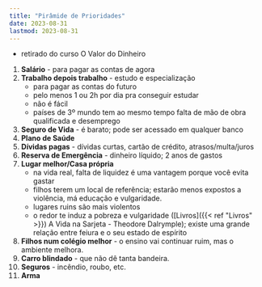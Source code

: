 ```yaml
---
title: "Pirâmide de Prioridades"
date: 2023-08-31
lastmod: 2023-08-31
---
```

- retirado do curso O Valor do Dinheiro

1. **Salário** - para pagar as contas de agora
2. **Trabalho depois trabalho** - estudo e especialização
	* para pagar as contas do futuro
	* pelo menos 1 ou 2h por dia pra conseguir estudar
	* não é fácil
	* países de 3º mundo tem ao mesmo tempo falta de mão de obra qualificada e desemprego
3. **Seguro de Vida** - é barato; pode ser acessado em qualquer banco
4. **Plano de Saúde**
5. **Dívidas pagas** - dívidas curtas, cartão de crédito, atrasos/multa/juros
6. **Reserva de Emergência** - dinheiro líquido; 2 anos de gastos
7. **Lugar melhor/Casa própria**
	* na vida real, falta de liquidez é uma vantagem porque você evita gastar
	* filhos terem um local de referência; estarão menos expostos a violência, má educação e vulgaridade.
	* lugares ruins são mais violentos
	* o redor te induz a pobreza e vulgaridade ([Livros]({{< ref "Livros" >}}) A Vida na Sarjeta - Theodore Dalrymple); existe uma grande relação entre feiura e o seu estado de espírito
8. **Filhos num colégio melhor** - o ensino vai continuar ruim, mas o ambiente melhora.
9. **Carro blindado** - que não dê tanta bandeira.
10. **Seguros** - incêndio, roubo, etc.
11. **Arma**
